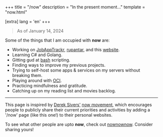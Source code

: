 +++
title = "/now"
description = "In the present moment..."
template = "now.html"

[extra]
lang = 'en'
+++

> <span class='natural-type'> As of January 14, 2024 </span>

Some of the things that I am occupied with **now** are:

- Working on [JobAppTrackr](https://github.com/Bhodrolok/JobAppTrackr), [rupantar](https://github.com/Bhodrolok/rupantar), and this [website](https://github.com/Bhodrolok/Bhodrolok.github.io).
- Learning C# and Golang. 
- Gitting gud at [bash](https://www.man7.org/linux/man-pages/man1/bash.1.html) scripting.
- Finding ways to improve my previous projects.
- Trying to self-host some apps & services on my servers <span class='natural-type'>without breaking them.</span>
- Playing around with [OCI](https://www.oracle.com/in/cloud/compute/virtual-machines/).
- Practicing mindfulness and gratitude.
- Catching up on my reading list and movies backlog.

---

This page is inspired by [Derek Sivers'](https://sive.rs) [now movement](https://nownownow.com/about), which encourages people to publicly share their current priorities and activities by adding a '/now' page (like this one!) to their personal websites.

To see what other people are upto **now**, check out [nownownow](https://nownownow.com). Consider sharing yours!
